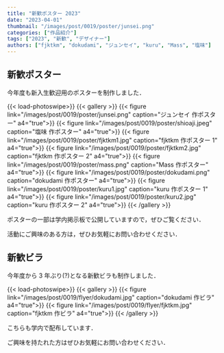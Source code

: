 ```yaml
---
title: "新歓ポスター 2023"
date: "2023-04-01"
thumbnail: "/images/post/0019/poster/junsei.png"
categories: ["作品紹介"]
tags: ["2023", "新歓", "デザイナー"]
authors: ["fjktkm", "dokudami", "ジュンセイ", "kuru", "Mass", "塩味"]
---
```


## 新歓ポスター

今年度も新入生歓迎用のポスターを制作しました．

{{< load-photoswipe>}}
{{< gallery >}}
{{< figure link="/images/post/0019/poster/junsei.png" caption="ジュンセイ 作ポスター" a4="true">}}
{{< figure link="/images/post/0019/poster/shioaji.jpeg" caption="塩味 作ポスター" a4="true">}}
{{< figure link="/images/post/0019/poster/fjktkm1.jpg" caption="fjktkm 作ポスター 1" a4="true">}}
{{< figure link="/images/post/0019/poster/fjktkm2.jpg" caption="fjktkm 作ポスター 2" a4="true">}}
{{< figure link="/images/post/0019/poster/mass.png" caption="Mass 作ポスター" a4="true">}}
{{< figure link="/images/post/0019/poster/dokudami.png" caption="dokudami 作ポスター" a4="true">}}
{{< figure link="/images/post/0019/poster/kuru1.jpg" caption="kuru 作ポスター 1" a4="true">}}
{{< figure link="/images/post/0019/poster/kuru2.jpg" caption="kuru 作ポスター 2" a4="true">}}
{{< /gallery >}}

ポスターの一部は学内掲示板で公開していますので，ぜひご覧ください．

活動にご興味のある方は，ぜひお気軽にお問い合わせください．

## 新歓ビラ

今年度から 3 年ぶり(?)となる新歓ビラも制作しました．

{{< load-photoswipe>}}
{{< gallery >}}
{{< figure link="/images/post/0019/flyer/dokudami.jpg" caption="dokudami 作ビラ" a4="true">}}
{{< figure link="/images/post/0019/flyer/fjktkm.jpg" caption="fjktkm 作ビラ" a4="true">}}
{{< /gallery >}}

こちらも学内で配布しています．

ご興味を持たれた方はぜひお気軽にお問い合わせください．

